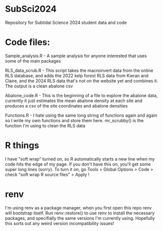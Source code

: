 # SubSci2024
Repository for Subtidal Science 2024 student data and code

# Code files:
Sample_analysis.R - A sample analysis for anyone interested that uses some of the main packages

RLS_data_scrub.R - This script takes the macroinvert data from the online RLS database, and adds the 2022 kelp forest RLS data from Kieran and Claire, and the 2024 RLS data that's not on the website yet and combines it. The output is a clean abalone csv

Abalone_code.R - This is the beginning of a file to explore the abalone data, currently it just estimates the mean abalone density at each site and produces a csv of the site coordinates and abalone densities

Functions.R - I hate using the same long string of functions again and again so I write my own functions and store them here. mr_scrubby() is the function I'm using to clean the RLS data

# R things
I have "soft wrap" turned on, so R automatically starts a new line when my code hits the edge of my page. If you don't have this on, you'll get some super long lines (sorry). To turn it on, go Tools > Global Options > Code > check "soft wrap R source files" > Apply !

# renv
I'm using renv as a package manager, when you first open this repo renv will bootstrap itself. Run renv::restore() to use renv to install the necessary packages, and specifially the same versions I'm currently using. Hopefully this sorts out any weird version incompatibility issues!